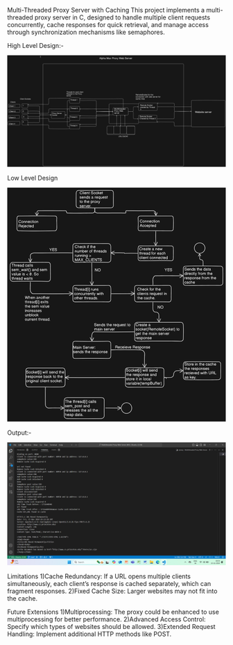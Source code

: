 Multi-Threaded Proxy Server with Caching
This project implements a multi-threaded proxy server in C, designed to handle multiple client requests concurrently, cache responses for quick retrieval, and manage access through synchronization mechanisms like semaphores.

High Level Design:-

![image alt](diagram-export-11-15-2024-12_42_18-PM.png)

Low Level Design

![image alt](diagram-export-11-16-2024-9_21_24-AM.png)

Output:- 

![image alt](Output.png)

Limitations
1)Cache Redundancy:  If a URL opens multiple clients simultaneously, each client’s response is cached separately, which can fragment responses.
2)Fixed Cache Size: Larger websites may not fit into the cache.

Future Extensions
1)Multiprocessing: The proxy could be enhanced to use multiprocessing for better performance.
2)Advanced Access Control: Specify which types of websites should be allowed.
3)Extended Request Handling: Implement additional HTTP methods like POST.
